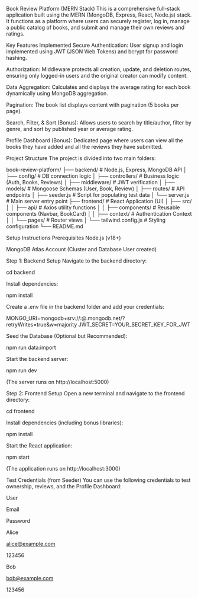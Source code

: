Book Review Platform (MERN Stack)
This is a comprehensive full-stack application built using the MERN (MongoDB, Express, React, Node.js) stack. It functions as a platform where users can securely register, log in, manage a public catalog of books, and submit and manage their own reviews and ratings.

Key Features Implemented
Secure Authentication: User signup and login implemented using JWT (JSON Web Tokens) and bcrypt for password hashing.

Authorization: Middleware protects all creation, update, and deletion routes, ensuring only logged-in users and the original creator can modify content.

Data Aggregation: Calculates and displays the average rating for each book dynamically using MongoDB aggregation.

Pagination: The book list displays content with pagination (5 books per page).

Search, Filter, & Sort (Bonus): Allows users to search by title/author, filter by genre, and sort by published year or average rating.

Profile Dashboard (Bonus): Dedicated page where users can view all the books they have added and all the reviews they have submitted.

Project Structure
The project is divided into two main folders:

book-review-platform/
├── backend/                  # Node.js, Express, MongoDB API
│   ├── config/               # DB connection logic
│   ├── controllers/          # Business logic (Auth, Books, Reviews)
│   ├── middleware/           # JWT verification
│   ├── models/               # Mongoose Schemas (User, Book, Review)
│   ├── routes/               # API endpoints
│   ├── seeder.js             # Script for populating test data
│   └── server.js             # Main server entry point
├── frontend/                 # React Application (UI)
│   ├── src/
│   │   ├── api/              # Axios utility functions
│   │   ├── components/       # Reusable components (Navbar, BookCard)
│   │   ├── context/          # Authentication Context
│   │   └── pages/            # Router views
│   └── tailwind.config.js    # Styling configuration
└── README.md

Setup Instructions
Prerequisites
Node.js (v18+)

MongoDB Atlas Account (Cluster and Database User created)

Step 1: Backend Setup
Navigate to the backend directory:

cd backend

Install dependencies:

npm install

Create a .env file in the backend folder and add your credentials:

MONGO_URI=mongodb+srv://<username>:<password>@<cluster>.mongodb.net/<dbname>?retryWrites=true&w=majority
JWT_SECRET=YOUR_SECRET_KEY_FOR_JWT

Seed the Database (Optional but Recommended):

npm run data:import

Start the backend server:

npm run dev

(The server runs on http://localhost:5000)

Step 2: Frontend Setup
Open a new terminal and navigate to the frontend directory:

cd frontend

Install dependencies (including bonus libraries):

npm install

Start the React application:

npm start

(The application runs on http://localhost:3000)

Test Credentials (from Seeder)
You can use the following credentials to test ownership, reviews, and the Profile Dashboard:

User

Email

Password

Alice

alice@example.com

123456

Bob

bob@example.com

123456